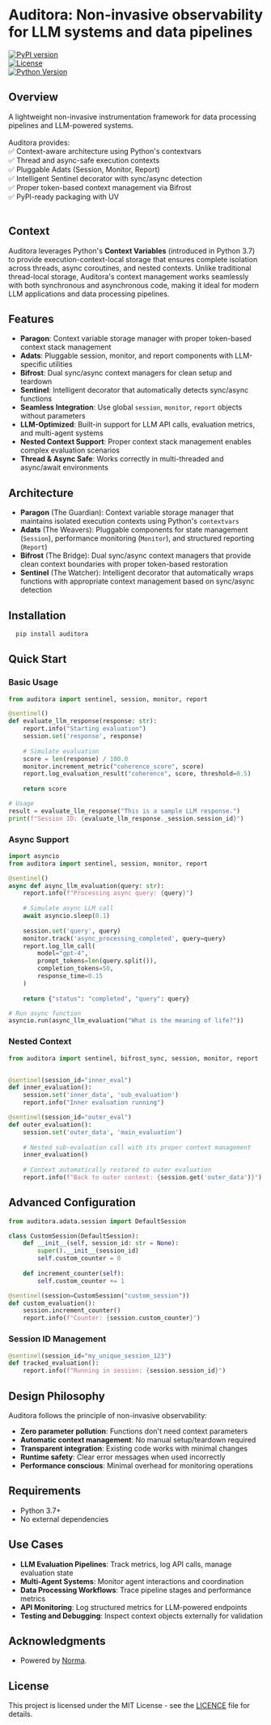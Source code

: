 # Auditora: Non-invasive observability for LLM systems and data pipelines

[![PyPI version](https://badge.fury.io/py/levelapp.svg)](https://badge.fury.io/py/levelapp)  
[![License](https://img.shields.io/badge/License-MIT-blue.svg)](https://opensource.org/licenses/MIT)  
[![Python Version](https://img.shields.io/badge/python-3.12%2B-blue.svg)](https://www.python.org/downloads/)

## Overview
A lightweight non-invasive instrumentation framework for data processing pipelines 
and LLM-powered systems.<br/> 
<br/> 
Auditora provides:<br/> 
✅ Context-aware architecture using Python's contextvars<br/> 
✅ Thread and async-safe execution contexts<br/> 
✅ Pluggable Adats (Session, Monitor, Report)<br/> 
✅ Intelligent Sentinel decorator with sync/async detection<br/> 
✅ Proper token-based context management via Bifrost<br/> 
✅ PyPI-ready packaging with UV<br/> 
<br/> 
## Context
Auditora leverages Python's **Context Variables** (introduced in Python 3.7) to provide 
execution-context-local storage that ensures complete isolation across threads, 
async coroutines, and nested contexts. Unlike traditional thread-local storage, 
Auditora's context management works seamlessly with both synchronous and asynchronous code, 
making it ideal for modern LLM applications and data processing pipelines.

## Features

- **Paragon**: Context variable storage manager with proper token-based context stack management
- **Adats**: Pluggable session, monitor, and report components with LLM-specific utilities
- **Bifrost**: Dual sync/async context managers for clean setup and teardown
- **Sentinel**: Intelligent decorator that automatically detects sync/async functions
- **Seamless Integration**: Use global `session`, `monitor`, `report` objects without parameters
- **LLM-Optimized**: Built-in support for LLM API calls, evaluation metrics, and multi-agent systems
- **Nested Context Support**: Proper context stack management enables complex evaluation scenarios
- **Thread & Async Safe**: Works correctly in multi-threaded and async/await environments

## Architecture

- **Paragon** (The Guardian): Context variable storage manager that maintains isolated execution contexts using Python's `contextvars`
- **Adats** (The Weavers): Pluggable components for state management (`Session`), performance monitoring (`Monitor`), and structured reporting (`Report`)
- **Bifrost** (The Bridge): Dual sync/async context managers that provide clean context boundaries with proper token-based restoration
- **Sentinel** (The Watcher): Intelligent decorator that automatically wraps functions with appropriate context management based on sync/async detection

## Installation

```bash
  pip install auditora
```

## Quick Start
### Basic Usage
```Python
from auditora import sentinel, session, monitor, report

@sentinel()
def evaluate_llm_response(response: str):
    report.info("Starting evaluation")
    session.set('response', response)
    
    # Simulate evaluation
    score = len(response) / 100.0
    monitor.increment_metric("coherence_score", score)
    report.log_evaluation_result("coherence", score, threshold=0.5)
    
    return score

# Usage
result = evaluate_llm_response("This is a sample LLM response.")
print(f"Session ID: {evaluate_llm_response._session.session_id}")
```

### Async Support
```Python
import asyncio
from auditora import sentinel, session, monitor, report

@sentinel()
async def async_llm_evaluation(query: str):
    report.info(f"Processing async query: {query}")
    
    # Simulate async LLM call
    await asyncio.sleep(0.1)
    
    session.set('query', query)
    monitor.track('async_processing_completed', query=query)
    report.log_llm_call(
        model="gpt-4",
        prompt_tokens=len(query.split()),
        completion_tokens=50,
        response_time=0.15
    )
    
    return {"status": "completed", "query": query}

# Run async function
asyncio.run(async_llm_evaluation("What is the meaning of life?"))
```

### Nested Context
```Python
from auditora import sentinel, bifrost_sync, session, monitor, report


@sentinel(session_id="inner_eval")
def inner_evaluation():
    session.set('inner_data', 'sub_evaluation')
    report.info("Inner evaluation running")

@sentinel(session_id="outer_eval")
def outer_evaluation():
    session.set('outer_data', 'main_evaluation')
    
    # Nested sub-evaluation call with its proper context management
    inner_evaluation()
    
    # Context automatically restored to outer evaluation
    report.info(f"Back to outer context: {session.get('outer_data')}")
```

## Advanced Configuration
```Python
from auditora.adata.session import DefaultSession

class CustomSession(DefaultSession):
    def __init__(self, session_id: str = None):
        super().__init__(session_id)
        self.custom_counter = 0
    
    def increment_counter(self):
        self.custom_counter += 1

@sentinel(session=CustomSession("custom_session"))
def custom_evaluation():
    session.increment_counter()
    report.info(f"Counter: {session.custom_counter}")
```

### Session ID Management
```Python
@sentinel(session_id="my_unique_session_123")
def tracked_evaluation():
    report.info(f"Running in session: {session.session_id}")
```

## Design Philosophy
Auditora follows the principle of non-invasive observability:

- **Zero parameter pollution**: Functions don't need context parameters
- **Automatic context management**: No manual setup/teardown required
- **Transparent integration**: Existing code works with minimal changes
- **Runtime safety**: Clear error messages when used incorrectly
- **Performance conscious**: Minimal overhead for monitoring operations

## Requirements
- Python 3.7+
- No external dependencies

## Use Cases
- **LLM Evaluation Pipelines**: Track metrics, log API calls, manage evaluation state
- **Multi-Agent Systems**: Monitor agent interactions and coordination
- **Data Processing Workflows**: Trace pipeline stages and performance metrics
- **API Monitoring**: Log structured metrics for LLM-powered endpoints
- **Testing and Debugging**: Inspect context objects externally for validation

## Acknowledgments

- Powered by [Norma](https://norma.dev).

## License

This project is licensed under the MIT License - see the [LICENCE](LICENCE) file for details.
